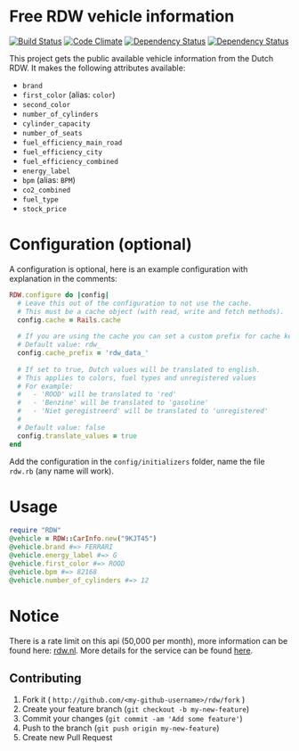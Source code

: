 # Free RDW vehicle information 
[![Build Status](https://travis-ci.org/jankeesvw/rdw.png)](https://travis-ci.org/jankeesvw/rdw) [![Code Climate](https://codeclimate.com/github/jankeesvw/rdw.png)](https://codeclimate.com/github/jankeesvw/rdw) [![Dependency Status](https://gemnasium.com/jankeesvw/rdw.png)](https://gemnasium.com/jankeesvw/rdw) [![Dependency Status](https://gemnasium.com/jankeesvw/rdw.png)](https://gemnasium.com/jankeesvw/rdw)

This project gets the public available vehicle information from the Dutch RDW.
It makes the following attributes available:

* `brand`
* `first_color` (alias: `color`)
* `second_color`
* `number_of_cylinders`
* `cylinder_capacity`
* `number_of_seats`
* `fuel_efficiency_main_road`
* `fuel_efficiency_city`
* `fuel_efficiency_combined`
* `energy_label`
* `bpm` (alias: `BPM`)
* `co2_combined`
* `fuel_type`
* `stock_price`

# Configuration (optional)
A configuration is optional, here is an example configuration with explanation in the comments:
``` ruby
RDW.configure do |config|
  # Leave this out of the configuration to not use the cache.
  # This must be a cache object (with read, write and fetch methods).
  config.cache = Rails.cache
  
  # If you are using the cache you can set a custom prefix for cache keys.
  # Default value: rdw_
  config.cache_prefix = 'rdw_data_'
  
  # If set to true, Dutch values will be translated to english.
  # This applies to colors, fuel types and unregistered values
  # For example:
  #   - 'ROOD' will be translated to 'red'
  #   - 'Benzine' will be translated to 'gasoline'
  #   - 'Niet geregistreerd' will be translated to 'unregistered'
  #
  # Default value: false
  config.translate_values = true
end
```
Add the configuration in the `config/initializers` folder, name the file `rdw.rb` (any name will work).

# Usage
``` ruby
require "RDW"
@vehicle = RDW::CarInfo.new("9KJT45")
@vehicle.brand #=> FERRARI
@vehicle.energy_label #=> G
@vehicle.first_color #=> ROOD
@vehicle.bpm #=> 82168
@vehicle.number_of_cylinders #=> 12
```

# Notice
There is a rate limit on this api (50,000 per month), more information can be found here: [rdw.nl](http://www.rdw.nl/Zakelijk/Paginas/Open-data.aspx).
More details for the service can be found [here](https://www.rdw.nl/-/media/rdw/rdw/pdf/sitecollectiondocuments/over-rdw/naslagwerk/beschrijving-dataset-voertuigen-v30.pdf).

## Contributing

1. Fork it ( `http://github.com/<my-github-username>/rdw/fork` )
2. Create your feature branch (`git checkout -b my-new-feature`)
3. Commit your changes (`git commit -am 'Add some feature'`)
4. Push to the branch (`git push origin my-new-feature`)
5. Create new Pull Request
